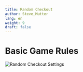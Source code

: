 ```yaml
---
title: Random Checkout
author: Steve_Mutter
lang: en
weight: 9
draft: false
---
```


# Basic Game Rules



![Random Checkout Settings](/game-settings/images/randomcheckout.png)

